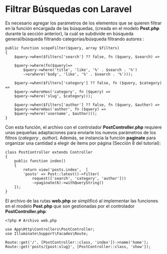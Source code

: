 # Filtrar Búsquedas con Laravel

Es necesario agregar los parámetros de los elementos que se quieren filtrar en la función encargada de las búsquedas, (creada en el modelo **Post.php** durante la sección anterior), la cuál se subdivide en búsqueda general/búsqueda filtrando categorías/búsqueda filtrando autores :

    public function scopeFilter($query, array $filters)
    {
        $query->when($filters['search'] ?? false, fn ($query, $search) =>

        $query->where(fn($query)=>
            $query->where('title', 'like', '%' . $search . '%')
            ->orwhere('body', 'like', '%' . $search . '%')));

        $query->when($filters['category'] ?? false, fn ($query, $category) =>
        $query->whereHas('category', fn ($query) =>
        $query->where('slug', $category)));

        $query->when($filters['author'] ?? false, fn ($query, $author) =>
        $query->whereHas('author', fn ($query) =>
        $query->where('username', $author)));
    }
    
Con esta función, el archivo con el controlador **PostController.php** requiere unas pequeñas adaptaciones para enviarle los nuevos parámetros de los filtros (_category_ , _author_). Además, se instancia la función **paginate** para organizar una cantidad a elegir de items por página (Sección 8 del tutorial): 

    class PostController extends Controller
    {
        public function index()
        {
            return view('posts.index',  [
            'posts' => Post::latest()->filter(
                request(['search', 'category', 'author']))
                ->paginate(6)->withQueryString()
        ]);
    }


El archivo de las rutas **web.php** se simplificó al implementar las funciones en el modelo **Post.php** que son gestionadas por el controlador **PostController.php**:

    <?php # Archivo web.php

    use App\Http\Controllers\PostController;
    use Illuminate\Support\Facades\Route;

    Route::get('/', [PostController::class, 'index'])->name('home');
    Route::get('posts/{post:slug}', [PostController::class, 'show']);





